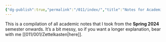 ```yaml
---
{"dg-publish":true,"permalink":"/011/index/","title":"Notes for Academia"}
---
```


This is a compilation of all academic notes that I took from the **Spring 2024** semester onwards. It’s a bit messy, so if you want a longer explanation, bear with me [[011/001/Zettelkasten\|here]].
